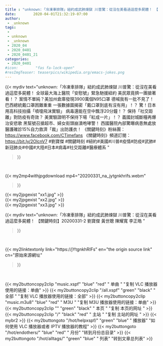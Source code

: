 ```yaml
---
title : "unknown:「冷凍車排隊」紐約成武肺煉獄 川普驚：從沒在美看過這麼多屍體！ 【關鍵時刻】20200331-2 劉寶傑 黃世聰 陳耀寬 李正皓 "
date:        2020-04-01T21:32:19-07:00
author:
 - _unknown
tags:
 - 
 - unknown
 - _unknown
 - 2020_04
 - 2020_0401
 - 2020_0401_21
categories:
 - 2020_0401
#icon:        "fas fa-lock-open"
#resImgTeaser: teaserpics/wikipedia.org/emacs-jokes.png
---
```







{{< mydiv text="unknown:「冷凍車排隊」紐約成武肺煉獄 川普驚：從沒在美看過這麼多屍體！ 全球最大海上醫院「安慰號」緊急馳援紐約 美民眾竟擠一團搶著看！？ 案情不單純？美加州倉庫發現3900萬個N95口罩 德喊我有一批不見了！ 巴西總統戴口罩困難重重 一張數據圖揭密「戴口罩到底有沒有用」！？ 驚！日本用高科技拍攝「噴嚏飛沫實驗」 病毒還能在空中飄浮20分鐘！？ 保持「社交距離」對防疫有奇效？ 美實驗證明不保持下場「紅成一片」！？ 義國封城斷糧再爆治安悲歌 黑幫號召搶超市、婦女街頭崩潰咆哮警！ 西國醫院內部驚曝病患無處放 醫護確診15%自力救濟「裁」出防護衣！  《關鍵時刻》粉絲團：https://www.facebook.com/CTimefans 《關鍵時刻》頻道訂閱：https://bit.ly/2OlcnV7  #劉寶傑 #關鍵時刻 #紐約#美國#川普#疫情#防疫#武肺#新冠肺炎#中國#大陸#日本#病毒#社交距離#醫療體系 "
>}}
<br>


{{< my2mp4withjpgdownload mp4="20200331_na_jytgnkhrifs.webm"
>}}

{{< my2jpgexist "xx1.jpg" >}}<br>
{{< my2jpgexist "xx2.jpg" >}}<br>
{{< my2jpgexist "xx3.jpg" >}}<br>



{{< mydiv text="unknown:「冷凍車排隊」紐約成武肺煉獄 川普驚：從沒在美看過這麼多屍體！ 【關鍵時刻】20200331-2 劉寶傑 黃世聰 陳耀寬 李正皓 "
>}}
<br>

{{< my2linktextonly link="https://jYtgnkhRIFs"
en="the origin source link" cn="原始來源網址"
>}}


<br>


{{< my2buttoncopy2clip "music.xspf"        "blue"   "red"    " 单曲 "  "复制 VLC 播放器使用的链接：单曲" >}} {{< my2buttoncopy2clip "/all.xspf"         "green"  "black"  " 全部 "  "复制 VLC 播放器使用的链接：全部" >}} {{< my2buttoncopy2clip "music.m3u8"        "blue"   "red"    " M3U  "    "复制 M3U 播放器使用的链接：单曲" >}} {{< my2buttoncopy2clip ""                  "green"  "black"  " 本页 "    "复制 本页的网址 " >}} {{< my2buttoncopy2clip "/"                 "black"  "red"    " 主站 "    "复制 主站的网址 " >}} {{< mybr2 >}} {{< my2buttongoto      "/hot/helpxspf/"    "green"  "blue"   " 播放器" "如何使用 VLC 播放器或者 IPTV 播放器的教程" >}} {{< my2buttongoto      "/hot/endothers/"   "blue"   "red"    " 月份"   "转到月份总目录" >}} {{< my2buttongoto      "/hot/alltags/"     "green"  "blue"   " 列表"   "转到文章总列表" >}} 
